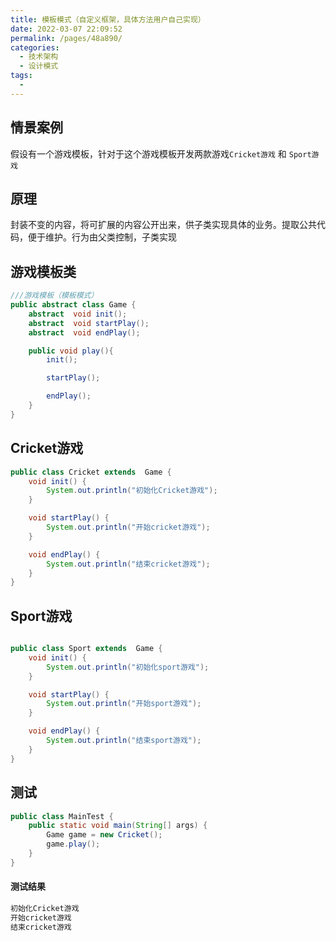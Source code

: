 ```yaml
---
title: 模板模式（自定义框架，具体方法用户自己实现）
date: 2022-03-07 22:09:52
permalink: /pages/48a890/
categories: 
  - 技术架构
  - 设计模式
tags: 
  - 
---
```


## 情景案例
假设有一个游戏模板，针对于这个游戏模板开发两款游戏<code>Cricket游戏</code> 和 <code>Sport游戏</code>

## 原理
封装不变的内容，将可扩展的内容公开出来，供子类实现具体的业务。提取公共代码，便于维护。行为由父类控制，子类实现

## 游戏模板类
```java 
///游戏模板（模板模式）
public abstract class Game {
    abstract  void init();
    abstract  void startPlay();
    abstract  void endPlay();

    public void play(){
        init();

        startPlay();

        endPlay();
    }
}
```

## Cricket游戏

```java  
public class Cricket extends  Game {
    void init() {
        System.out.println("初始化Cricket游戏");
    }

    void startPlay() {
        System.out.println("开始cricket游戏");
    }

    void endPlay() {
        System.out.println("结束cricket游戏");
    }
}
```
## Sport游戏

```java 

public class Sport extends  Game {
    void init() {
        System.out.println("初始化sport游戏");
    }

    void startPlay() {
        System.out.println("开始sport游戏");
    }

    void endPlay() {
        System.out.println("结束sport游戏");
    }
}

```

## 测试
```java 
public class MainTest {
    public static void main(String[] args) {
        Game game = new Cricket();
        game.play();
    }
}
```

#### 测试结果
```sh 
初始化Cricket游戏
开始cricket游戏
结束cricket游戏
```